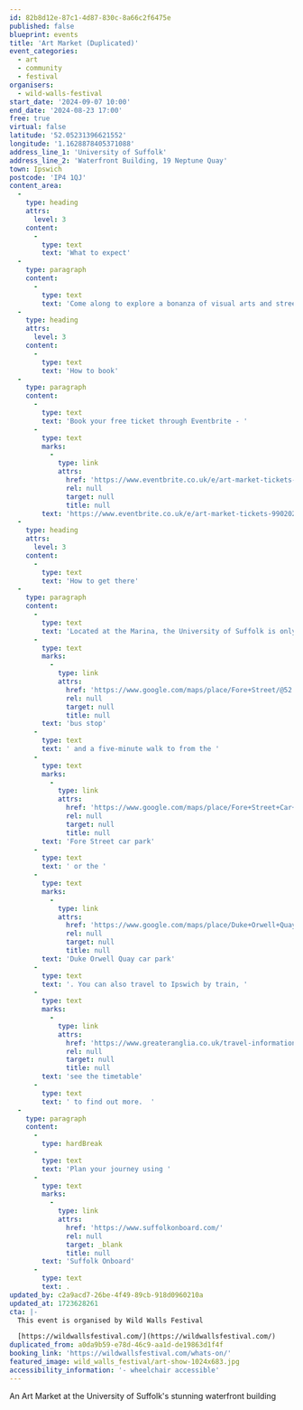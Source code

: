 ```yaml
---
id: 82b8d12e-87c1-4d87-830c-8a66c2f6475e
published: false
blueprint: events
title: 'Art Market (Duplicated)'
event_categories:
  - art
  - community
  - festival
organisers:
  - wild-walls-festival
start_date: '2024-09-07 10:00'
end_date: '2024-08-23 17:00'
free: true
virtual: false
latitude: '52.05231396621552'
longitude: '1.1628878405371088'
address_line_1: 'University of Suffolk'
address_line_2: 'Waterfront Building, 19 Neptune Quay'
town: Ipswich
postcode: 'IP4 1QJ'
content_area:
  -
    type: heading
    attrs:
      level: 3
    content:
      -
        type: text
        text: 'What to expect'
  -
    type: paragraph
    content:
      -
        type: text
        text: 'Come along to explore a bonanza of visual arts and street art as part of the Wild Walls Festival.'
  -
    type: heading
    attrs:
      level: 3
    content:
      -
        type: text
        text: 'How to book'
  -
    type: paragraph
    content:
      -
        type: text
        text: 'Book your free ticket through Eventbrite - '
      -
        type: text
        marks:
          -
            type: link
            attrs:
              href: 'https://www.eventbrite.co.uk/e/art-market-tickets-990202651787'
              rel: null
              target: null
              title: null
        text: 'https://www.eventbrite.co.uk/e/art-market-tickets-990202651787'
  -
    type: heading
    attrs:
      level: 3
    content:
      -
        type: text
        text: 'How to get there'
  -
    type: paragraph
    content:
      -
        type: text
        text: 'Located at the Marina, the University of Suffolk is only a two-minute walk from a '
      -
        type: text
        marks:
          -
            type: link
            attrs:
              href: 'https://www.google.com/maps/place/Fore+Street/@52.0525463,1.1631282,17.26z/data=!4m22!1m16!4m15!1m6!1m2!1s0x47d99f811ee436fd:0x38bf70984c41dc38!2sUniversity+of+Suffolk,+Neptune+Quay,+Ipswich!2m2!1d1.1628862!2d52.0522943!1m6!1m2!1s0x47d9a02a0df00509:0x450b0c20c585159a!2sFore+Street+Car+Park!2m2!1d1.1609043!2d52.0539588!3e2!3m4!1s0x47d99f80b12768d3:0x669889d8fae8303d!8m2!3d52.053398!4d1.162684'
              rel: null
              target: null
              title: null
        text: 'bus stop'
      -
        type: text
        text: ' and a five-minute walk to from the '
      -
        type: text
        marks:
          -
            type: link
            attrs:
              href: 'https://www.google.com/maps/place/Fore+Street+Car+Park/@52.0538104,1.1612722,18.46z/data=!4m12!1m6!3m5!1s0x47d99f871a4b3a97:0x39cb00398149fbd3!2sDuke+Orwell+Quay+car+park!8m2!3d52.0509309!4d1.1641632!3m4!1s0x47d9a02a0df00509:0x450b0c20c585159a!8m2!3d52.0539588!4d1.1609043'
              rel: null
              target: null
              title: null
        text: 'Fore Street car park'
      -
        type: text
        text: ' or the '
      -
        type: text
        marks:
          -
            type: link
            attrs:
              href: 'https://www.google.com/maps/place/Duke+Orwell+Quay+car+park/@52.0509309,1.162127,17z/data=!3m1!4b1!4m5!3m4!1s0x47d99f871a4b3a97:0x39cb00398149fbd3!8m2!3d52.0509309!4d1.1641632'
              rel: null
              target: null
              title: null
        text: 'Duke Orwell Quay car park'
      -
        type: text
        text: '. You can also travel to Ipswich by train, '
      -
        type: text
        marks:
          -
            type: link
            attrs:
              href: 'https://www.greateranglia.co.uk/travel-information/station-information/ips'
              rel: null
              target: null
              title: null
        text: 'see the timetable'
      -
        type: text
        text: ' to find out more.  '
  -
    type: paragraph
    content:
      -
        type: hardBreak
      -
        type: text
        text: 'Plan your journey using '
      -
        type: text
        marks:
          -
            type: link
            attrs:
              href: 'https://www.suffolkonboard.com/'
              rel: null
              target: _blank
              title: null
        text: 'Suffolk Onboard'
      -
        type: text
        text: .
updated_by: c2a9acd7-26be-4f49-89cb-918d0960210a
updated_at: 1723628261
cta: |-
  This event is organised by Wild Walls Festival

  [https://wildwallsfestival.com/](https://wildwallsfestival.com/)
duplicated_from: a0da9b59-e78d-46c9-aa1d-de19863d1f4f
booking_link: 'https://wildwallsfestival.com/whats-on/'
featured_image: wild_walls_festival/art-show-1024x683.jpg
accessibility_information: '- wheelchair accessible'
---
```

An Art Market at the University of Suffolk's stunning waterfront building